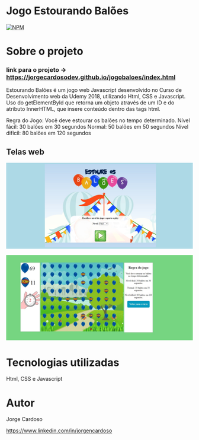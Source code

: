 # Jogo Estourando Balões
[![NPM](https://img.shields.io/npm/l/react)](https://github.com/JORGECARDOSODEV/jogobaloes/blob/main/LICENSE) 

# Sobre o projeto

### link para o projeto -> https://jorgecardosodev.github.io/jogobaloes/index.html

Estourando Balões é um jogo web Javascript desenvolvido no Curso de Desenvolvimento web da Udemy 2018, utilizando Html, CSS e Javascript. 
Uso do getElementById que retorna um objeto através de um ID e do atributo InnerHTML, que insere conteúdo dentro das tags html.

Regra do Jogo:
Você deve estourar os balões no tempo determinado.
Nível fácil: 30 balões em 30 segundos
Normal: 50 balões em 50 segundos 
Nível difícil: 80 balões em 120 segundos


## Telas web
![Web 1](https://github.com/JORGECARDOSODEV/jogobaloes/blob/main/indexbaloes.jpg)

![Web 2](https://github.com/JORGECARDOSODEV/jogobaloes/blob/main/jogobaloes.jpg)

# Tecnologias utilizadas
Html, CSS e Javascript

# Autor

Jorge Cardoso

https://www.linkedin.com/in/jorgencardoso






